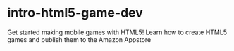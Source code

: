 # intro-html5-game-dev
Get started making mobile games with HTML5! Learn how to create HTML5 games and publish them to the Amazon Appstore
